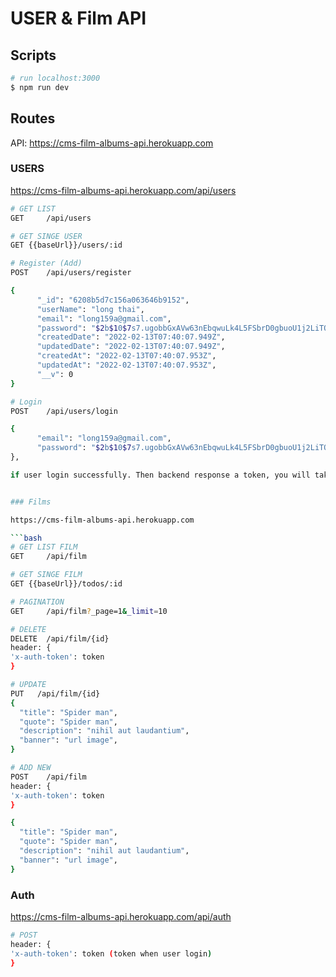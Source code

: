 # USER & Film API

## Scripts

```bash
# run localhost:3000
$ npm run dev
```

## Routes

API: https://cms-film-albums-api.herokuapp.com

### USERS

https://cms-film-albums-api.herokuapp.com/api/users

```bash
# GET LIST
GET     /api/users

# GET SINGE USER
GET {{baseUrl}}/users/:id

# Register (Add)
POST    /api/users/register

{
      "_id": "6208b5d7c156a063646b9152",
      "userName": "long thai",
      "email": "long159a@gmail.com",
      "password": "$2b$10$7s7.ugobbGxAVw63nEbqwuLk4L5FSbrD0gbuoU1j2LiTQSmd8M9mu",
      "createdDate": "2022-02-13T07:40:07.949Z",
      "updatedDate": "2022-02-13T07:40:07.949Z",
      "createdAt": "2022-02-13T07:40:07.953Z",
      "updatedAt": "2022-02-13T07:40:07.953Z",
      "__v": 0
}

# Login
POST    /api/users/login

{
      "email": "long159a@gmail.com",
      "password": "$2b$10$7s7.ugobbGxAVw63nEbqwuLk4L5FSbrD0gbuoU1j2LiTQSmd8M9mu",
},

if user login successfully. Then backend response a token, you will take token call api to get user infomation


### Films

https://cms-film-albums-api.herokuapp.com

```bash
# GET LIST FILM
GET     /api/film

# GET SINGE FILM
GET {{baseUrl}}/todos/:id

# PAGINATION
GET     /api/film?_page=1&_limit=10

# DELETE
DELETE  /api/film/{id}
header: {
'x-auth-token': token
}

# UPDATE
PUT   /api/film/{id}
{
  "title": "Spider man",
  "quote": "Spider man",
  "description": "nihil aut laudantium",
  "banner": "url image",
}

# ADD NEW
POST    /api/film
header: {
'x-auth-token': token
}

{
  "title": "Spider man",
  "quote": "Spider man",
  "description": "nihil aut laudantium",
  "banner": "url image",
}
```

### Auth

https://cms-film-albums-api.herokuapp.com/api/auth

```bash
# POST
header: {
'x-auth-token': token (token when user login)
}

```
